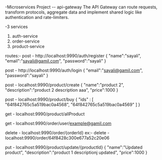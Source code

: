 -Microservices Project
-- api-gateway
The API Gateway can route requests, transform protocols, aggregate data and implement shared logic like authentication and rate-limiters.

-3 services

1. auth-service
2. order-service
3. product-service

routes:-
post - http://localhost:9990/auth/register
{
"name":"sayali",
"email":"sayali@gamil.com",
"password":"sayali"
}

post - http://localhost:9990/auth/login
{
"email":"sayali@gamil.com",
"password":"sayali"
}

post - localhost:9990/product/create
{
"name":"product 2",
"description":"product 2 description aaa",
"price":1000
}

post - localhost:9990/product/buy
{
"ids" : [
"64f842765c5a519bac0a4568",
"64f842765c5a519bac0a4569"
]
}

get - localhost:9990/product/allProduct

get - localhost:9990/order/user/example@gamil.com

delete - localhost:9990/order/{orderId}
ex:-
delete - localhost:9990/order/64f8428c300e677a52c20e06

put - localhost:9990/product/update/{productId}
{
"name":"Updated product",
"description":"product 1 descriptionj updated",
"price":1000
}
